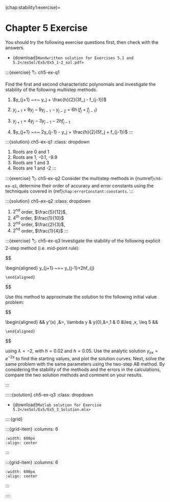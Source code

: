 (chap:stability1:exercise)=
# Chapter 5 Exercise

You should try the following exercise questions first, then check with the answers. 

- {download}`Handwritten solution for Exercises 5.1 and 5.2</exSol/Ex5/Ex5_1-2_sol.pdf>`

:::{exercise}
:label: ch5-ex-q1

Find the first and second characteristic polynomials and investigate
the stability of the following multistep methods.

1.  $y_{j+1} ~=~ y_j + \frac{h}{2}(3f_j - f_{j-1})$

2.  $y_{j+1} + 9y_j - 9y_{j-1} - y_{j-2} ~=~ 6h\,(f_j + f_{j-1})$

3.  $y_{j+1} ~=~ 4y_j - 3y_{j-1} - 2hf_{j-1}$

4.  $y_{j+1} ~=~ 2y_{j-1} - y_j + \frac{h}{2}(5f_j + f_{j-1})$
:::

:::{solution} ch5-ex-q1
:class: dropdown
1. Roots are 0 and 1
2. Roots are 1, -0.1, -9.9
3. Roots are 1 and 3
4. Roots are 1 and -2
:::

:::{exercise}
:label: ch5-ex-q2
Consider the multistep methods in {numref}`ch5-ex-q1`,
determine their order of accuracy and error constants using the techniques
covered in {ref}`chap:errorConstant:constants`.
:::

:::{solution} ch5-ex-q2
:class: dropdown
1. $2^\text{nd}$ order, $\frac{5}{12}$, 
2. $4^\text{th}$ order, $\frac{1}{10}$
3. $2^\text{nd}$ order, $\frac{2}{3}$, 
4. $2^\text{nd}$ order, $\frac{1}{4}$
:::

:::{exercise}
:label: ch5-ex-q3
Investigate the stability of the following explicit 2-step method
(i.e. mid-point rule): 

$$

\begin{aligned}
            y_{j+1} ~=~ y_{j-1}+2hf_{j}
        
    \end{aligned}

$$

Use this method to approximate the solution to the
following initial value problem: 

$$

\begin{aligned}
            && y'(x) \,&=\, \lambda y & y(0)\,&=\,1 & 0 &\leq \,x\, \leq 5 &&
        
    \end{aligned}

$$

using $\lambda = -2$, with $h = 0.02$ and
$h = 0.05$. Use the analytic solution $y_{ex} = e^{-2x}$ to find the
starting values, and plot the solution curves. Next, solve the same
problem with the same parameters using the two-step AB method. By
considering the stability of the methods and the errors in the
calculations, compare the two solution methods and comment on your
results. 

<!-- Note: You could simply use an Excel sheet to both find
the approximate solution and plot the results. -->

:::

:::::{solution} ch5-ex-q3
:class: dropdown

- {download}`Matlab solution for Exercise 5.3</exSol/Ex5/Ex5_3_Solution.mlx>`

::::{grid}

:::{grid-item} 
:columns: 6
```{image}  /images/05/fig-chap05-c4ans3-h005.svg    
:width: 600px
:align: center
```
:::

:::{grid-item} 
:columns: 6
```{image}  /images/05/fig-chap05-c4ans3-h002.svg    
:width: 600px
:align: center
```
:::

::::


